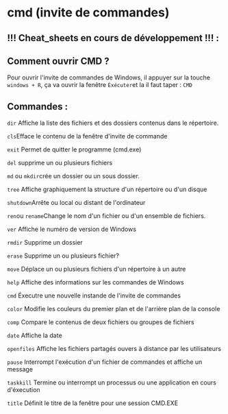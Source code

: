 # cmd (invite de commandes)

## !!! Cheat_sheets en cours de développement !!! :

## Comment ouvrir CMD ?

Pour ouvrir l'invite de commandes de Windows, il appuyer sur la touche `windows + R`, ça va ouvrir la fenêtre
`Éxécuter`et la il faut taper : `CMD`

## Commandes :

`dir` Affiche la liste des fichiers et des dossiers contenus dans le répertoire.

`cls`Efface le contenu de la fenêtre d'invite de commande

`exit` Permet de quitter le programme (cmd.exe)

`del` supprime un ou plusieurs fichiers

`md` ou `mkdir`crée un dossier ou un sous dossier.

`tree` Affiche graphiquement la structure d'un répertoire ou d'un disque

`shutdown`Arrête ou local ou distant de l'ordinateur

`ren`ou `rename`Change le nom d'un fichier ou d'un ensemble de fichiers.

`ver` Affiche le numéro de version de Windows

`rmdir` Supprime un dossier 

`erase` Supprime un ou plusieurs fichier?

`move` Déplace un ou plusieurs fichiers d'un répertoire à un autre

`help` Affiche des informations sur les commandes de Windows

`cmd` Éxecutre une nouvelle instande de l'invite de commandes

`color` Modifie les couleurs du premier plan et de l'arrière plan de la console

`comp` Compare le contenus de deux fichiers ou groupes de fichiers

`date` Affiche la date

`openfiles` Affiche les fichiers partagés ouvers à distance par les utilisateurs

`pause` Interrompt l'exécution d'un fichier de commandes et affiche un message 

`taskkill` Termine ou interrompt un processus ou une application en cours d'éxecution

`title` Définit le titre de la fenêtre pour une session CMD.EXE






